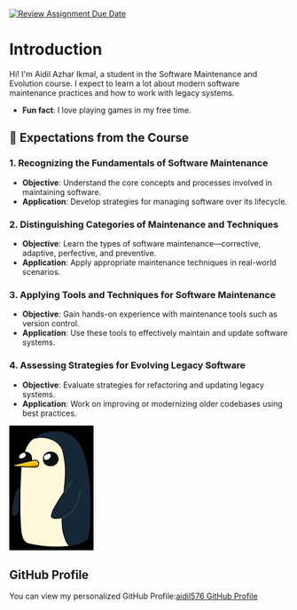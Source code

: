[![Review Assignment Due Date](https://classroom.github.com/assets/deadline-readme-button-22041afd0340ce965d47ae6ef1cefeee28c7c493a6346c4f15d667ab976d596c.svg)](https://classroom.github.com/a/O-1AGqKT)

# Introduction
Hi! I'm Aidil Azhar Ikmal, a student in the Software Maintenance and Evolution course. I expect to learn a lot about modern software maintenance practices and how to work with legacy systems.

- **Fun fact**: I love playing games in my free time.

## 🎯 Expectations from the Course

### 1. Recognizing the Fundamentals of Software Maintenance
   - **Objective**: Understand the core concepts and processes involved in maintaining software.
   - **Application**: Develop strategies for managing software over its lifecycle.

### 2. Distinguishing Categories of Maintenance and Techniques
   - **Objective**: Learn the types of software maintenance—corrective, adaptive, perfective, and preventive.
   - **Application**: Apply appropriate maintenance techniques in real-world scenarios.

### 3. Applying Tools and Techniques for Software Maintenance
   - **Objective**: Gain hands-on experience with maintenance tools such as version control.
   - **Application**: Use these tools to effectively maintain and update software systems.

### 4. Assessing Strategies for Evolving Legacy Software
   - **Objective**: Evaluate strategies for refactoring and updating legacy systems.
   - **Application**: Work on improving or modernizing older codebases using best practices.

![My Image](Gunter.jpg) <!-- Link to the uploaded image -->

## GitHub Profile
You can view my personalized GitHub Profile:[aidil576 GitHub Profile](https://github.com/aidil576)
